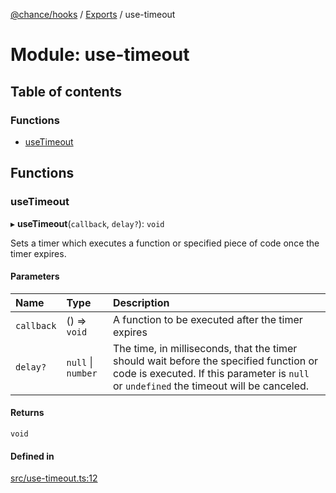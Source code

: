 [@chance/hooks](../README.md) / [Exports](../modules.md) / use-timeout

# Module: use-timeout

## Table of contents

### Functions

- [useTimeout](use_timeout.md#usetimeout)

## Functions

### useTimeout

▸ **useTimeout**(`callback`, `delay?`): `void`

Sets a timer which executes a function or specified piece of code once the
timer expires.

#### Parameters

| Name | Type | Description |
| :------ | :------ | :------ |
| `callback` | () => `void` | A function to be executed after the timer expires |
| `delay?` | ``null`` \| `number` | The time, in milliseconds, that the timer should wait before the specified function or code is executed. If this parameter is `null` or `undefined` the timeout will be canceled. |

#### Returns

`void`

#### Defined in

[src/use-timeout.ts:12](https://github.com/chaance/hooks/blob/54553af/src/use-timeout.ts#L12)
